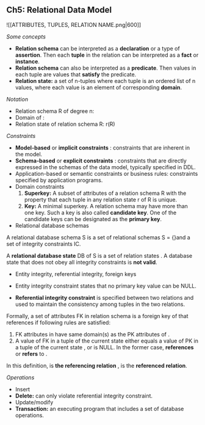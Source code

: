 ## Ch5: Relational Data Model

![[ATTRIBUTES, TUPLES, RELATION NAME.png|600]]

_Some concepts_

- **Relation schema** can be interpreted as a **declaration** or a type of **assertion**. Then each **tuple** in the relation can be interpreted as a **fact** or **instance**.
- **Relation schema** can also be interpreted as a **predicate**. Then values in each tuple are values that **satisfy** the predicate.
- **Relation state:** a set of n-tuples where each tuple is an ordered list of n values, where each value is an element of corresponding **domain**.

_Notation_

- Relation schema R of degree n:
- Domain of :
- Relation state of relation schema R: r(R)

_Constraints_

- **Model-based** or **implicit constraints** : constraints that are inherent in the model.
- **Schema-based** or **explicit constraints** : constraints that are directly expressed in the schemas of the data model, typically specified in DDL.
- Application-based or semantic constraints or business rules: constraints specified by application programs.
- Domain constraints
  1. **Superkey:** A subset of attributes of a relation schema R with the property that each tuple in any relation state r of R is unique.
  2. **Key:** A minimal superkey. A relation schema may have more than one key. Such a key is also called **candidate key**. One of the candidate keys can be designated as the **primary key**.
- Relational database schemas

A relational database schema S is a set of relational schemas S = {}and a set of integrity constraints IC.

A **relational database state** DB of S is a set of relation states . A database state that does not obey all integrity constraints is **not valid**.

- Entity integrity, referential integrity, foreign keys

- Entity integrity constraint states that no primary key value can be NULL.
- **Referential integrity constraint** is specified between two relations and used to maintain the consistency among tuples in the two relations.

Formally, a set of attributes FK in relation schema is a foreign key of that references if following rules are satisfied:

1. FK attributes in have same domain(s) as the PK attributes of .
2. A value of FK in a tuple of the current state either equals a value of PK in a tuple of the current state , or is NULL. In the former case, **references** or **refers** to .

In this definition, is **the referencing relation** , is the **referenced relation**.

_Operations_

- Insert
- **Delete:** can only violate referential integrity constraint.
- Update/modify
- **Transaction:** an executing program that includes a set of database operations.